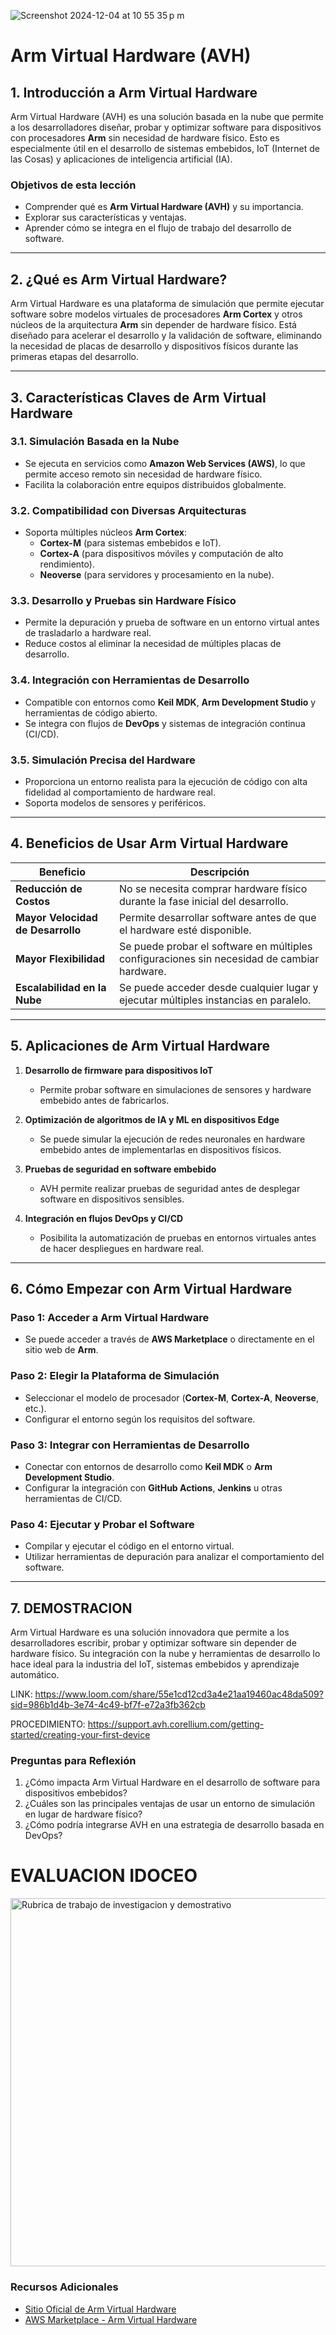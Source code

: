 
![Screenshot 2024-12-04 at 10 55 35 p m](https://github.com/user-attachments/assets/7afb8e65-a73e-4ccf-9dea-cd35f11636cc)

# **Arm Virtual Hardware (AVH)**

## **1. Introducción a Arm Virtual Hardware**
Arm Virtual Hardware (AVH) es una solución basada en la nube que permite a los desarrolladores diseñar, probar y optimizar software para dispositivos con procesadores **Arm** sin necesidad de hardware físico. Esto es especialmente útil en el desarrollo de sistemas embebidos, IoT (Internet de las Cosas) y aplicaciones de inteligencia artificial (IA).

### **Objetivos de esta lección**
- Comprender qué es **Arm Virtual Hardware (AVH)** y su importancia.
- Explorar sus características y ventajas.
- Aprender cómo se integra en el flujo de trabajo del desarrollo de software.

---

## **2. ¿Qué es Arm Virtual Hardware?**
Arm Virtual Hardware es una plataforma de simulación que permite ejecutar software sobre modelos virtuales de procesadores **Arm Cortex** y otros núcleos de la arquitectura **Arm** sin depender de hardware físico. Está diseñado para acelerar el desarrollo y la validación de software, eliminando la necesidad de placas de desarrollo y dispositivos físicos durante las primeras etapas del desarrollo.

---

## **3. Características Claves de Arm Virtual Hardware**
### **3.1. Simulación Basada en la Nube**
- Se ejecuta en servicios como **Amazon Web Services (AWS)**, lo que permite acceso remoto sin necesidad de hardware físico.
- Facilita la colaboración entre equipos distribuidos globalmente.

### **3.2. Compatibilidad con Diversas Arquitecturas**
- Soporta múltiples núcleos **Arm Cortex**:
  - **Cortex-M** (para sistemas embebidos e IoT).
  - **Cortex-A** (para dispositivos móviles y computación de alto rendimiento).
  - **Neoverse** (para servidores y procesamiento en la nube).

### **3.3. Desarrollo y Pruebas sin Hardware Físico**
- Permite la depuración y prueba de software en un entorno virtual antes de trasladarlo a hardware real.
- Reduce costos al eliminar la necesidad de múltiples placas de desarrollo.

### **3.4. Integración con Herramientas de Desarrollo**
- Compatible con entornos como **Keil MDK**, **Arm Development Studio** y herramientas de código abierto.
- Se integra con flujos de **DevOps** y sistemas de integración continua (CI/CD).

### **3.5. Simulación Precisa del Hardware**
- Proporciona un entorno realista para la ejecución de código con alta fidelidad al comportamiento de hardware real.
- Soporta modelos de sensores y periféricos.

---

## **4. Beneficios de Usar Arm Virtual Hardware**
| Beneficio | Descripción |
|-----------|------------|
| **Reducción de Costos** | No se necesita comprar hardware físico durante la fase inicial del desarrollo. |
| **Mayor Velocidad de Desarrollo** | Permite desarrollar software antes de que el hardware esté disponible. |
| **Mayor Flexibilidad** | Se puede probar el software en múltiples configuraciones sin necesidad de cambiar hardware. |
| **Escalabilidad en la Nube** | Se puede acceder desde cualquier lugar y ejecutar múltiples instancias en paralelo. |

---

## **5. Aplicaciones de Arm Virtual Hardware**
1. **Desarrollo de firmware para dispositivos IoT**  
   - Permite probar software en simulaciones de sensores y hardware embebido antes de fabricarlos.

2. **Optimización de algoritmos de IA y ML en dispositivos Edge**  
   - Se puede simular la ejecución de redes neuronales en hardware embebido antes de implementarlas en dispositivos físicos.

3. **Pruebas de seguridad en software embebido**  
   - AVH permite realizar pruebas de seguridad antes de desplegar software en dispositivos sensibles.

4. **Integración en flujos DevOps y CI/CD**  
   - Posibilita la automatización de pruebas en entornos virtuales antes de hacer despliegues en hardware real.

---

## **6. Cómo Empezar con Arm Virtual Hardware**
### **Paso 1: Acceder a Arm Virtual Hardware**
- Se puede acceder a través de **AWS Marketplace** o directamente en el sitio web de **Arm**.

### **Paso 2: Elegir la Plataforma de Simulación**
- Seleccionar el modelo de procesador (**Cortex-M**, **Cortex-A**, **Neoverse**, etc.).
- Configurar el entorno según los requisitos del software.

### **Paso 3: Integrar con Herramientas de Desarrollo**
- Conectar con entornos de desarrollo como **Keil MDK** o **Arm Development Studio**.
- Configurar la integración con **GitHub Actions**, **Jenkins** u otras herramientas de CI/CD.

### **Paso 4: Ejecutar y Probar el Software**
- Compilar y ejecutar el código en el entorno virtual.
- Utilizar herramientas de depuración para analizar el comportamiento del software.

---

## **7. DEMOSTRACION**
Arm Virtual Hardware es una solución innovadora que permite a los desarrolladores escribir, probar y optimizar software sin depender de hardware físico. Su integración con la nube y herramientas de desarrollo lo hace ideal para la industria del IoT, sistemas embebidos y aprendizaje automático.

LINK: https://www.loom.com/share/55e1cd12cd3a4e21aa19460ac48da509?sid=986b1d4b-3e74-4c49-bf7f-e72a3fb362cb

PROCEDIMIENTO: https://support.avh.corellium.com/getting-started/creating-your-first-device

### **Preguntas para Reflexión**
1. ¿Cómo impacta Arm Virtual Hardware en el desarrollo de software para dispositivos embebidos?
2. ¿Cuáles son las principales ventajas de usar un entorno de simulación en lugar de hardware físico?
3. ¿Cómo podría integrarse AVH en una estrategia de desarrollo basada en DevOps?

# EVALUACION IDOCEO

<img width="589" alt="Rubrica de trabajo de investigacion y demostrativo" src="https://github.com/user-attachments/assets/73c333dc-dcc2-407c-ab39-1070f00b7143" />





### **Recursos Adicionales**
- [Sitio Oficial de Arm Virtual Hardware](https://www.arm.com)
- [AWS Marketplace - Arm Virtual Hardware](https://aws.amazon.com/marketplace)

